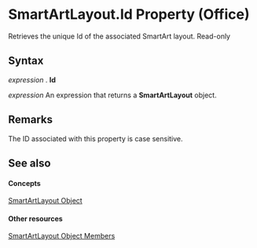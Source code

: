 
# SmartArtLayout.Id Property (Office)

Retrieves the unique Id of the associated SmartArt layout. Read-only


## Syntax

 _expression_ . **Id**

 _expression_ An expression that returns a **SmartArtLayout** object.


## Remarks

The ID associated with this property is case sensitive.


## See also


#### Concepts


[SmartArtLayout Object](f8d9db83-86f7-4830-096d-5d15368ab6b1.md)
#### Other resources


[SmartArtLayout Object Members](addb351f-b586-c4a1-e3d2-ad170e0ed750.md)
